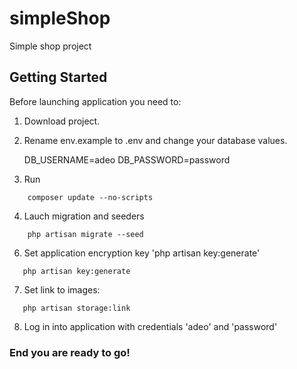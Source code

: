 # simpleShop

Simple shop project 

## Getting Started

Before launching application you need to:
1.  Download project.
2.  Rename env.example to .env and change your database values.
    
    DB_USERNAME=adeo
    DB_PASSWORD=password

3.  Run 

```
    composer update --no-scripts
```

4.  Lauch migration and seeders

```
    php artisan migrate --seed
```



6.  Set application encryption key 'php artisan key:generate'

```
   php artisan key:generate
```

7.  Set link to images:

```
   php artisan storage:link
```

8.  Log in into application with credentials 'adeo' and 'password'


### End you are ready to go!
